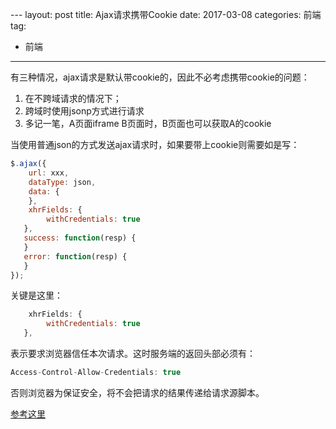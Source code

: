 ​---
layout: post
title: Ajax请求携带Cookie
date: 2017-03-08
categories: 前端
tag:
  - 前端
---


有三种情况，ajax请求是默认带cookie的，因此不必考虑携带cookie的问题：
1. 在不跨域请求的情况下；
2. 跨域时使用jsonp方式进行请求
3. 多记一笔，A页面iframe B页面时，B页面也可以获取A的cookie

当使用普通json的方式发送ajax请求时，如果要带上cookie则需要如是写：

~~~javascript
$.ajax({
	url: xxx,
	dataType: json, 
	data: {
	},
	xhrFields: {
		withCredentials: true
   },
   success: function(resp) {
   }	
   error: function(resp) {
   }	
});
~~~
关键是这里：

~~~javascript
	xhrFields: {
		withCredentials: true
   },
~~~
表示要求浏览器信任本次请求。这时服务端的返回头部必须有：

~~~javascript
Access-Control-Allow-Credentials: true
~~~
否则浏览器为保证安全，将不会把请求的结果传递给请求源脚本。

[参考这里](https://developer.mozilla.org/zh-CN/docs/Web/HTTP/Access_control_CORS)
